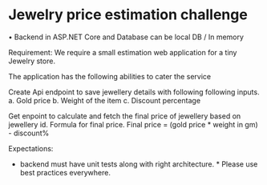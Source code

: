 # Jewelry price estimation challenge
• Backend in ASP.NET Core and Database can be local DB / In memory

Requirement:
We require a small estimation web application for a tiny Jewelry store.

The application has the following abilities to cater the service

Create Api endpoint to save jewellery details with following following inputs.
a. Gold price
b. Weight of the item
c. Discount percentage

Get enpoint to calculate and fetch the final price of jewellery based on jewellery id. Formula for final price. Final price = (gold price * weight in gm) - discount%

Expectations:
* backend must have unit tests along with right architecture. * Please use best practices everywhere.
